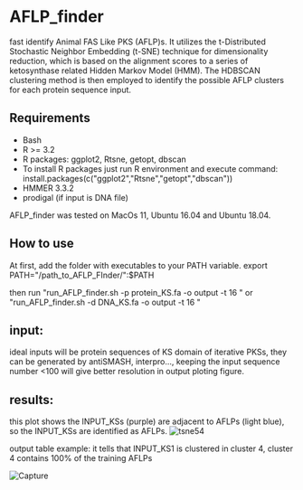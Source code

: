 # AFLP_finder
fast identify Animal FAS Like PKS (AFLP)s. 
It utilizes the t-Distributed Stochastic Neighbor Embedding (t-SNE) technique for dimensionality reduction, which is based on the alignment scores to a series of ketosynthase related Hidden Markov Model (HMM). The HDBSCAN clustering method is then employed to identify the possible AFLP clusters for each protein sequence input.

## Requirements
* Bash
* R >= 3.2
* R packages: ggplot2, Rtsne, getopt, dbscan
* To install R packages just run R environment and execute command:
install.packages(c("ggplot2","Rtsne","getopt","dbscan"))
* HMMER 3.3.2
* prodigal   (if input is DNA file)




AFLP_finder was tested on MacOs 11, Ubuntu 16.04 and Ubuntu 18.04.

## How to use
At first, add the folder with executables to your PATH variable.
export PATH="/path_to_AFLP_FInder/":$PATH

then run "run_AFLP_finder.sh -p protein_KS.fa -o output -t 16 "  or "run_AFLP_finder.sh -d DNA_KS.fa -o output -t 16 "

## input:
ideal inputs will be protein sequences of KS domain of iterative PKSs, they can be generated by antiSMASH, interpro..., keeping the input sequence number <100 will give better resolution in output ploting figure.
## results:
this plot shows the INPUT_KSs (purple) are adjacent to AFLPs (light blue),  so the INPUT_KSs are identified as AFLPs.
![tsne54](https://user-images.githubusercontent.com/52417798/231541965-086593ed-edc0-4f04-be00-dcdba9387a55.png)


output table example: it tells that INPUT_KS1 is clustered in cluster 4, cluster 4 contains 100% of the training AFLPs

![Capture](https://user-images.githubusercontent.com/52417798/231544396-0c8b1ea5-bd71-4c32-b5bc-76c3eb98ef97.PNG)
